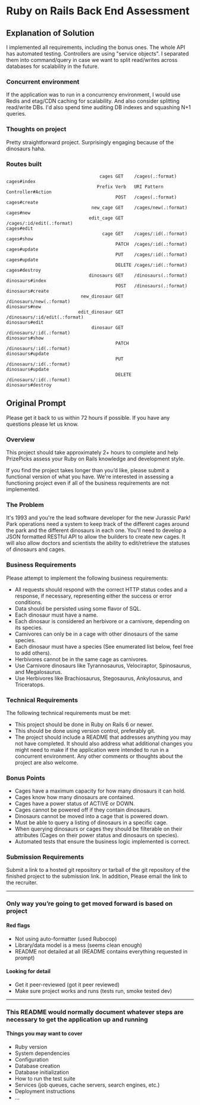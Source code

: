 # Ruby on Rails Back End Assessment

## Explanation of Solution

I implemented all requirements, including the bonus ones. The whole API has automated testing. Controllers are using "service objects". I separated them into command/query in case we want to split read/writes across databases for scalability in the future.

### Concurrent environment

If the application was to run in a concurrency environment, I would use Redis and etag/CDN caching for scalability. And also consider splitting read/write DBs. I'd also spend time auditing DB indexes and squashing N+1 queries.

### Thoughts on project

Pretty straightforward project. Surprisingly engaging because of the dinosaurs haha.

### Routes built

```text
                                   cages GET    /cages(.:format)                                                                                  cages#index
                                  Prefix Verb   URI Pattern                                                                                       Controller#Action
                                         POST   /cages(.:format)                                                                                  cages#create
                                new_cage GET    /cages/new(.:format)                                                                              cages#new
                               edit_cage GET    /cages/:id/edit(.:format)                                                                         cages#edit
                                    cage GET    /cages/:id(.:format)                                                                              cages#show
                                         PATCH  /cages/:id(.:format)                                                                              cages#update
                                         PUT    /cages/:id(.:format)                                                                              cages#update
                                         DELETE /cages/:id(.:format)                                                                              cages#destroy
                               dinosaurs GET    /dinosaurs(.:format)                                                                              dinosaurs#index
                                         POST   /dinosaurs(.:format)                                                                              dinosaurs#create
                            new_dinosaur GET    /dinosaurs/new(.:format)                                                                          dinosaurs#new
                           edit_dinosaur GET    /dinosaurs/:id/edit(.:format)                                                                     dinosaurs#edit
                                dinosaur GET    /dinosaurs/:id(.:format)                                                                          dinosaurs#show
                                         PATCH  /dinosaurs/:id(.:format)                                                                          dinosaurs#update
                                         PUT    /dinosaurs/:id(.:format)                                                                          dinosaurs#update
                                         DELETE /dinosaurs/:id(.:format)                                                                          dinosaurs#destroy
```

## Original Prompt

Please get it back to us within 72 hours if possible. If you have any questions please let us know.

### Overview

This project should take approximately 2+ hours to complete and help PrizePicks assess your Ruby on Rails knowledge and development style.

If you find the project takes longer than you’d like, please submit a functional version of what you have. We're interested in assessing a functioning project even if all of the business requirements are not implemented.

### The Problem

It's 1993 and you're the lead software developer for the new Jurassic Park! Park operations need a system to keep track of the different cages around the park and the different dinosaurs in each one. You'll need to develop a JSON formatted RESTful API to allow the builders to create new cages. It will also allow doctors and scientists the ability to edit/retrieve the statuses of dinosaurs and cages.

### Business Requirements

Please attempt to implement the following business requirements:

- All requests should respond with the correct HTTP status codes and a response, if necessary, representing either the success or error conditions.
- Data should be persisted using some flavor of SQL.
- Each dinosaur must have a name.
- Each dinosaur is considered an herbivore or a carnivore, depending on its species.
- Carnivores can only be in a cage with other dinosaurs of the same species.
- Each dinosaur must have a species (See enumerated list below, feel free to add others).
- Herbivores cannot be in the same cage as carnivores.
- Use Carnivore dinosaurs like Tyrannosaurus, Velociraptor, Spinosaurus, and Megalosaurus.
- Use Herbivores like Brachiosaurus, Stegosaurus, Ankylosaurus, and Triceratops.

### Technical Requirements

The following technical requirements must be met:

- This project should be done in Ruby on Rails 6 or newer.
- This should be done using version control, preferably git.
- The project should include a README that addresses anything you may not have completed. It should also address what additional changes you might need to make if the application were intended to run in a concurrent environment. Any other comments or thoughts about the project are also welcome.

### Bonus Points

- Cages have a maximum capacity for how many dinosaurs it can hold.
- Cages know how many dinosaurs are contained.
- Cages have a power status of ACTIVE or DOWN.
- Cages cannot be powered off if they contain dinosaurs.
- Dinosaurs cannot be moved into a cage that is powered down.
- Must be able to query a listing of dinosaurs in a specific cage.
- When querying dinosaurs or cages they should be filterable on their attributes (Cages on their power status and dinosaurs on species).
- Automated tests that ensure the business logic implemented is correct.

### Submission Requirements

Submit a link to a hosted git repository or tarball of the git repository of the finished project to the submission link. In addition, Please email the link to the recruiter.

---

### Only way you’re going to get moved forward is based on project

#### Red flags

- Not using auto-formatter (used Rubocop)
- Library/data model is a mess (seems clean enough)
- README not detailed at all (README contains everything requested in prompt)

#### Looking for detail

- Get it peer-reviewed (got it peer reviewed)
- Make sure project works and runs (tests run, smoke tested dev)

---

### This README would normally document whatever steps are necessary to get the application up and running

#### Things you may want to cover

- Ruby version
- System dependencies
- Configuration
- Database creation
- Database initialization
- How to run the test suite
- Services (job queues, cache servers, search engines, etc.)
- Deployment instructions
- ...
